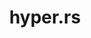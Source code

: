 ---
codehost: https://github.com/hyperium/hyper
logohandle: hyperrs
sort: hyperrs
title: hyper.rs
website: https://hyper.rs/
---